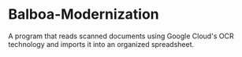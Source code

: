 # Balboa-Modernization
A program that reads scanned documents using Google Cloud's OCR technology and imports it into an organized spreadsheet.

